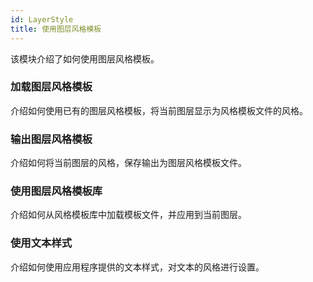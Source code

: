 ```yaml
---
id: LayerStyle
title: 使用图层风格模板
---
```

该模块介绍了如何使用图层风格模板。



### 加载图层风格模板

介绍如何使用已有的图层风格模板，将当前图层显示为风格模板文件的风格。



### 输出图层风格模板


介绍如何将当前图层的风格，保存输出为图层风格模板文件。



### 使用图层风格模板库


介绍如何从风格模板库中加载模板文件，并应用到当前图层。



### 使用文本样式

介绍如何使用应用程序提供的文本样式，对文本的风格进行设置。
